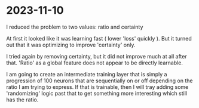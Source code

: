 2023-11-10
======================

I reduced the problem to two values: ratio and certainty

At first it looked like it was learning fast ( lower 'loss' quickly ).
But it turned out that it was optimizing to improve 'certainty' only.

I tried again by removing certainty, but it did not improve much at 
all after that.  'Ratio' as a global feature does not appear to be 
directly learnable.

I am going to create an intermediate training layer that is simply 
a progression of 100 neurons that are sequentially on or off depending 
on the ratio I am trying to express.   If that is trainable, then I 
will tray adding some 'randomizing' logic past that to get something 
more interesting which still has the ratio.
